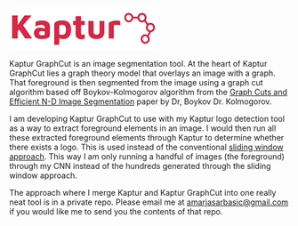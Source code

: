 ![Alt text](logoNew1.png?raw=true "Kaptur_Logo")

Kaptur GraphCut is an image segmentation tool. At the heart of Kaptur GraphCut lies a graph theory model that overlays an image with a graph. That foreground is then segmented from the image using a graph cut algorithm based off Boykov-Kolmogorov algorithm from the [Graph Cuts and Efficient N-D Image Segmentation](http://www.csd.uwo.ca/~yuri/Papers/pami04.pdf) paper by Dr, Boykov Dr. Kolmogorov.

I am developing Kaptur GraphCut to use with my Kaptur logo detection tool as a way to extract foreground elements in an image. I would then run all these extracted foreground elements through Kaptur to determine whether there exists a logo. This is used instead of the conventional [sliding window approach](https://courses.engr.illinois.edu/cs543/sp2011/lectures/Lecture%2019%20-%20Sliding%20Window%20Detection%20-%20Vision_Spring2011.pdf). This way I am only running a handful of images (the foreground) through my CNN instead of the hundreds generated through the sliding window approach. 

The approach where I merge Kaptur and Kaptur GraphCut into one really neat tool is in a private repo. Please email me at amarjasarbasic@gmail.com if you would like me to send you the contents of that repo. 
